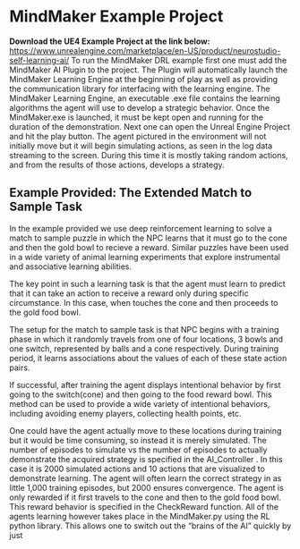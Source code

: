 # MindMaker Example Project

**Download the UE4 Example Project at the link below:**
https://www.unrealengine.com/marketplace/en-US/product/neurostudio-self-learning-ai/
To run the MindMaker DRL example first one must add the MindMaker AI Plugin to the project. The Plugin will automatically launch the MindMaker Learning Engine at the beginning of play as well as providing the communication library for interfacing with the learning engine.
The MindMaker Learning Engine, an executable .exe file contains the learning algorithms the agent will use to develop a strategic behavior. Once the MindMaker.exe  is launched, it must be kept open and running for the duration of the demonstration. 
Next one can open the Unreal Engine Project and hit the play button. The agent pictured in the environment will not initially move but it will begin simulating actions, as seen in the log data streaming to the screen.  During this time it is mostly taking random actions, and from the results of those actions, develops a strategy.

## Example Provided: The Extended Match to Sample Task

In the example provided we use deep reinforcement learning to solve a match to sample puzzle in which the NPC learns that it must go to the cone and then the gold bowl to recieve a reward. Similar puzzles have been used in a wide variety of animal learning experiments that explore instrumental and associative learning abilities. 

The key point in such a learning task is that the agent must learn to predict that it can take an action to receive a reward only during specific circumstance. In this case, when  touches the cone and then proceeds to the gold food bowl.

The setup for the match to sample task is that NPC begins with a training phase in which it randomly travels from one of four locations, 3 bowls and one switch, represented by balls and a cone respectively. During training period, it learns associations about the values of each of these state action pairs.

If successful, after training the agent displays intentional behavior by first going to the switch(cone) and then going to the food reward bowl. This method can be used to provide a wide variety of intentional behaviors, including avoiding enemy players, collecting health points, etc.

One could have the agent actually move to these locations during training but it would be  time consuming, so instead it is merely simulated. The number of episodes to simulate vs the number of episodes to actually demonstrate the acquired strategy is specified  in the AI_Controller . In this case it is 2000 simulated actions and 10 actions that are visualized to demonstrate learning.  The agent will often learn the correct strategy in as little 1,000 training episodes, but 2000 ensures convergence. 
The agent is only rewarded if it first travels to the cone and then to the gold food bowl. This reward behavior is specified in the CheckReward function. All of the agents learning however takes place in the MindMaker.py using the RL python library.  This allows one to switch out the “brains of the AI” quickly by just

